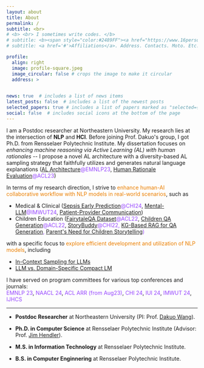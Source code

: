 ```yaml
---
layout: about
title: About
permalink: /
subtitle: <br>
# <b> <br> I sometimes write codes. </b>
# subtitle: <b><span style="color:#2489FF"><a href="https://www.16personalities.com/intj-personality">INTJ</a></span> <br> I sometimes write codes. </b>
# subtitle: <a href='#'>Affiliations</a>. Address. Contacts. Moto. Etc.

profile:
  align: right
  image: profile-square.jpeg
  image_circular: false # crops the image to make it circular
  address: >
    

news: true  # includes a list of news items
latest_posts: false  # includes a list of the newest posts
selected_papers: true # includes a list of papers marked as "selected={true}"
social: false  # includes social icons at the bottom of the page
---
```


<!-- 
My research interests lie at the intersection of **NLP** and **HCI**. My dissertation primarily focuses on enhancing language model reasoning via Active Learning (AL) with human rationales -- I proposed a novel AL architecture with a diversity-based AL sampling strategy that faithfully utilizes and generates natural language explanations, check it out from my [AL Architecture@EMNLP23](https://aclanthology.org/2023.findings-emnlp.778/) and [Humana Rationale Evaluation@ACL22](https://aclanthology.org/2023.acl-long.821/) papers!

More recently, I focus on 
how to <span style="color:#9747FF">enhance human-AI collaborative workflow</span> with language models in different real-world scenarios, such as clinical diagnosis ([Sepsis Diagnosis@CHI24](https://arxiv.org/abs/2309.12368), [MentalLLM@IMWUT24](https://arxiv.org/abs/2307.14385)), patient-provider communication ([Older Adults](https://arxiv.org/abs/2309.09357))
, children education ([FairytaleQA Dataset@ACL22](https://aclanthology.org/2022.acl-long.34/), [Children QA Generation@ACL22](https://aclanthology.org/2022.acl-long.54/), [StoryBuddyCHI22](https://dl.acm.org/doi/abs/10.1145/3491102.3517479), [KG-Based RAG for QA Generation](https://arxiv.org/abs/2311.09756), [Parent's Need for Children Storytelling](https://arxiv.org/abs/2401.13804)), etc.

In the meantime, I continue my research in NLP by exploring <span style="color:#9747FF">efficient strategies for fine-tuning and inference with LLMs and domain-specific compact models</span> (i.e., [In-Context Sampling Strategy](https://arxiv.org/abs/2311.09782), [LLM vs. Domain-Specific Compact LM](https://arxiv.org/abs/2311.09825)). 

 -->




I am a Postdoc researcher at Northeastern University. 
My research lies at the intersection of **NLP** and **HCI**. 
Before joining Prof. Dakuo's group, I got Ph.D. from Rensselaer Polytechnic Institute. 
My dissertation focuses on *enhancing machine reasoning via Active Learning (AL) with human rationales* -- I propose a novel AL architecture with a diversity-based AL sampling strategy that faithfully utilizes and generates natural language explanations ([AL Architecture](https://aclanthology.org/2023.findings-emnlp.778/)<span style="color:#9747FF">@EMNLP23</span>, [Human Rationale Evaluation](https://aclanthology.org/2023.acl-long.821/)<span style="color:#9747FF">@ACL23</span>)



In terms of my research direction, I strive to <span style="color:#EB7F00">enhance human-AI collaborative workflow with NLP models in real-world scenarios</span>, such as
- Medical & Clinical ([Sepsis Early Prediction](https://arxiv.org/abs/2309.12368)<span style="color:#9747FF">@CHI24</span>, [Mental-LLM](https://arxiv.org/abs/2307.14385)<span style="color:#9747FF">@IMWUT24</span>, [Patient-Provider Communication](https://arxiv.org/abs/2309.09357))
- Children Education ([FairytaleQA Dataset](https://aclanthology.org/2022.acl-long.34/)<span style="color:#9747FF">@ACL22</span>, [Children QA Generation](https://aclanthology.org/2022.acl-long.54/)<span style="color:#9747FF">@ACL22</span>, [StoryBuddy](https://dl.acm.org/doi/abs/10.1145/3491102.3517479)<span style="color:#9747FF">@CHI22<span>, [KG-Based RAG for QA Generation](https://arxiv.org/abs/2311.09756), [Parent's Need for Children Storytelling](https://arxiv.org/abs/2401.13804))


with a specific focus to <span style="color:#EB7F00">explore efficient development and utilization of NLP models</span>, including
- [In-Context Sampling for LLMs](https://arxiv.org/abs/2311.09782)
- [LLM vs. Domain-Specific Compact LM](https://arxiv.org/abs/2311.09825)

I have served on program committees for various top conferences and journals: \
<span style="color:#9747FF">EMNLP 23</span>, 
<span style="color:#9747FF">NAACL 24</span>, 
<span style="color:#9747FF">ACL ARR (from Aug23)</span>, 
<span style="color:#9747FF">CHI 24</span>, 
<span style="color:#9747FF">IUI 24</span>, 
<span style="color:#9747FF">IMWUT 24</span>, 
<span style="color:#9747FF">IJHCS</span>






<!-- In addition, I am devoted to <span style="color:#9747FF">build LLM-Simulated human agents</span> for different populations and domains.  -->
 


***


- **Postdoc Researcher** at Northeastern University (PI: Prof. [Dakuo Wang](https://www.dakuowang.com/)).

- **Ph.D. in Computer Science** at Rensselaer Polytechnic Institute (Advisor: Prof. [Jim Hendler](https://en.wikipedia.org/wiki/James_Hendler)). 

- **M.S. in Information Technology** at Rensselaer Polytechnic Institute.

- **B.S. in Computer Enginnering** at Rensselaer Polytechnic Institute.






<!-- <i><span style="color:#999999"> This photo is an AI-reconstructed selfie mimicking the comic style of SLAM DUNK, will switch to a real photo soon. </span></i> -->
<!-- \ -->
<!-- \ -->
<!-- <i><span style="color:#999999">People often ask me why I don't have a profile photo. The truth is that I haven't been in front of a camera in almost a decade, except for renewing my driver's license and passport. 
So, despite my fellows "strongly recommending" me having a profile photo, I don't really have a picture to put here (and other social networking platforms) yet. This challenging task is on my radar, though.  </span></i> -->



<!-- Write your biography here. Tell the world about yourself. Link to your favorite [subreddit](http://reddit.com). You can put a picture in, too. The code is already in, just name your picture `prof_pic.jpg` and put it in the `img/` folder.

Put your address / P.O. box / other info right below your picture. You can also disable any of these elements by editing `profile` property of the YAML header of your `_pages/about.md`. Edit `_bibliography/papers.bib` and Jekyll will render your [publications page](/al-folio/publications/) automatically.

Link to your social media connections, too. This theme is set up to use [Font Awesome icons](http://fortawesome.github.io/Font-Awesome/) and [Academicons](https://jpswalsh.github.io/academicons/), like the ones below. Add your Facebook, Twitter, LinkedIn, Google Scholar, or just disable all of them. -->
